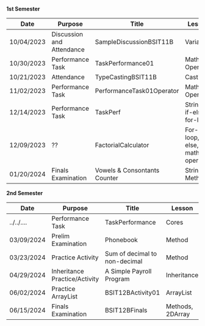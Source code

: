 **1st Semester**

|Date|Purpose|Title|Lesson|
|-------------|-------------|-----|---|
|10/04/2023|Discussion and Attendance|SampleDiscussionBSIT11B|Variables
|10/30/2023|Performance Task|TaskPerformance01|Math Operator
|10/21/2023|Attendance|TypeCastingBSIT11B|Casting
|11/02/2023|Performance Task|PerformanceTask01Operator|Math Operator
|12/14/2023|Performance Task|TaskPerf|String, if-else, for-loop
|12/09/2023|??|FactorialCalculator|For-loop, if-else, math operator
|01/20/2024|Finals Examination|Vowels & Consontants Counter|String Methods

**2nd Semester**

|Date|Purpose|Title|Lesson|
|-------------|-------------|-----|---|
|../../....|Performance Task|TaskPerformance|Cores
|03/09/2024|Prelim Examination|Phonebook|Method
|03/23/2024|Practice Activity|Sum of decimal to non-decimal|Method
|04/29/2024|Inheritance Practice/Activity|A Simple Payroll Program|Inheritance
|06/02/2024|Practice ArrayList|BSIT12BActivity01|ArrayList
|06/15/2024|Finals Examination|BSIT12BFinals|Methods, 2DArray


